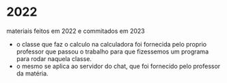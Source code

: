 # 2022
materiais feitos em 2022 e commitados em 2023
* o classe que faz o calculo na calculadora foi fornecida pelo proprio professor que passou o trabalho para que fizessemos um programa para rodar naquela classe.
* o mesmo se aplica ao servidor do chat, que foi fornecido pelo professor da matéria.
